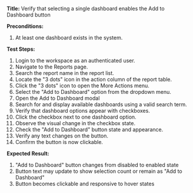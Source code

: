 **Title:** Verify that selecting a single dashboard enables the Add to Dashboard button

**Preconditions:**
1. At least one dashboard exists in the system.
 

**Test Steps:**
1. Login to the workspace as an authenticated user.
2. Navigate to the Reports page.
3. Search the report name in the report list.
4. Locate the "3 dots" icon in the action column of the report table.
5. Click the "3 dots" icon to open the More Actions menu.
6. Select the "Add to Dashboard" option from the dropdown menu.
7. Open the Add to Dashboard modal
8. Search for and display available dashboards using a valid search term.
9. Verify that dashboard options appear with checkboxes.
10. Click the checkbox next to one dashboard option.
11. Observe the visual change in the checkbox state.
12. Check the "Add to Dashboard" button state and appearance.
13. Verify any text changes on the button.
14. Confirm the button is now clickable.

**Expected Result:**
1. "Add to Dashboard" button changes from disabled to enabled state
2. Button text may update to show selection count or remain as "Add to Dashboard"
3. Button becomes clickable and responsive to hover states